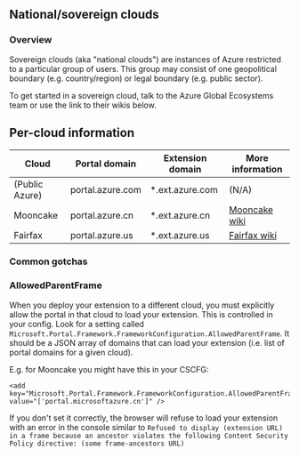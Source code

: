 <properties pageTitle="Deployments" description="Deployments" services="portalfx" documentationCenter="portalfx" authors="flanakin,spaoliello" />

<a name="national-sovereign-clouds"></a>
## National/sovereign clouds
<a name="national-sovereign-clouds-overview"></a>
### Overview

Sovereign clouds (aka "national clouds") are instances of Azure restricted to a particular group of users. This group may consist of one geopolitical boundary (e.g. country/region) or legal boundary (e.g. public sector).

To get started in a sovereign cloud, talk to the Azure Global Ecosystems team or use the link to their wikis below.

<a name="per-cloud-information"></a>
## Per-cloud information

| Cloud          | Portal domain            | Extension domain        | More information |
|----------------|--------------------------|-------------------------|------------------|
| (Public Azure) | portal.azure.com         | *.ext.azure.com         |       (N/A)      |
| Mooncake       | portal.azure.cn          | *.ext.azure.cn          | [Mooncake wiki](https://aka.ms/mooncake/)    |
| Fairfax        | portal.azure.us          | *.ext.azure.us          | [Fairfax wiki](https://aka.ms/fairfax/)     |


<a name="per-cloud-information-common-gotchas"></a>
### Common gotchas

<a name="per-cloud-information-allowedparentframe"></a>
### AllowedParentFrame
When you deploy your extension to a different cloud, you must explicitly allow the portal in that cloud to load your extension.
This is controlled in your config. Look for a setting called `Microsoft.Portal.Framework.FrameworkConfiguration.AllowedParentFrame`. It should be a JSON array of domains that can load your extension (i.e. list of portal domains for a given cloud).

E.g. for Mooncake you might have this in your CSCFG:
```
<add key="Microsoft.Portal.Framework.FrameworkConfiguration.AllowedParentFrame" value="['portal.microsoftazure.cn']" />
```

If you don't set it correctly, the browser will refuse to load your extension with an error in the console similar to `Refused to display (extension URL) in a frame because an ancestor violates the following Content Security Policy directive: (some frame-ancestors URL)`
